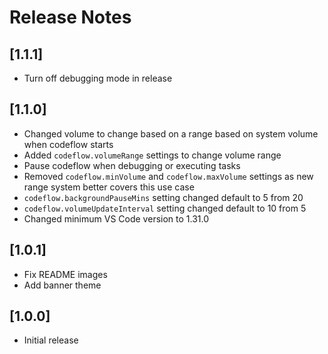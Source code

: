 # Release Notes

## [1.1.1]

- Turn off debugging mode in release

## [1.1.0]

- Changed volume to change based on a range based on system volume when codeflow starts
- Added `codeflow.volumeRange` settings to change volume range
- Pause codeflow when debugging or executing tasks
- Removed `codeflow.minVolume` and `codeflow.maxVolume` settings as new range system better covers this use case
- `codeflow.backgroundPauseMins` setting changed default to 5 from 20
- `codeflow.volumeUpdateInterval` setting changed default to 10 from 5
- Changed minimum VS Code version to 1.31.0

## [1.0.1]

- Fix README images
- Add banner theme

## [1.0.0]

- Initial release
